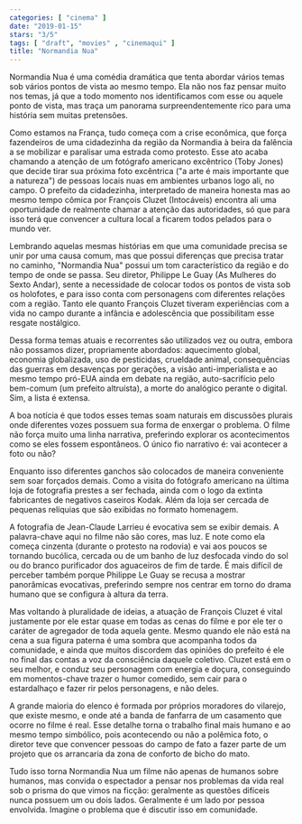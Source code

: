 ```yaml
---
categories: [ "cinema" ]
date: "2019-01-15"
stars: "3/5"
tags: [ "draft", "movies" , "cinemaqui" ]
title: "Normandia Nua"
---
```

Normandia Nua é uma comédia dramática que tenta abordar vários temas sob vários pontos de vista ao mesmo tempo. Ela não nos faz pensar muito nos temas, já que a todo momento nos identificamos com esse ou aquele ponto de vista, mas traça um panorama surpreendentemente rico para uma história sem muitas pretensões.

Como estamos na França, tudo começa com a crise econômica, que força fazendeiros de uma cidadezinha da região da Normandia à beira da falência a se mobilizar e paralisar uma estrada como protesto. Esse ato acaba chamando a atenção de um fotógrafo americano excêntrico (Toby Jones) que decide tirar sua próxima foto excêntrica ("a arte é mais importante que a natureza") de pessoas locais nuas em ambientes urbanos logo ali, no campo. O prefeito da cidadezinha, interpretado de maneira honesta mas ao mesmo tempo cômica por François Cluzet (Intocáveis) encontra ali uma oportunidade de realmente chamar a atenção das autoridades, só que para isso terá que convencer a cultura local a ficarem todos pelados para o mundo ver.

Lembrando aquelas mesmas histórias em que uma comunidade precisa se unir por uma causa comum, mas que possui diferenças que precisa tratar no caminho, "Normandia Nua" possui um tom característico da região e do tempo de onde se passa. Seu diretor, Philippe Le Guay (As Mulheres do Sexto Andar), sente a necessidade de colocar todos os pontos de vista sob os holofotes, e para isso conta com personagens com diferentes relações com a região. Tanto ele quanto François Cluzet tiveram experiências com a vida no campo durante a infância e adolescência que possibilitam esse resgate nostálgico.

Dessa forma temas atuais e recorrentes são utilizados vez ou outra, embora não possamos dizer, propriamente abordados: aquecimento global, economia globalizada, uso de pesticidas, crueldade animal, consequências das guerras em desavenças por gerações, a visão anti-imperialista e ao mesmo tempo pró-EUA ainda em debate na região, auto-sacrifício pelo bem-comum (um prefeito altruísta), a morte do analógico perante o digital. Sim, a lista é extensa.

A boa notícia é que todos esses temas soam naturais em discussões plurais onde diferentes vozes possuem sua forma de enxergar o problema. O filme não força muito uma linha narrativa, preferindo explorar os acontecimentos como se eles fossem espontâneos. O único fio narrativo é: vai acontecer a foto ou não?

Enquanto isso diferentes ganchos são colocados de maneira conveniente sem soar forçados demais. Como a visita do fotógrafo americano na última loja de fotografia prestes a ser fechada, ainda com o logo da extinta fabricantes de negativos caseiros Kodak. Além da loja ser cercada de pequenas relíquias que são exibidas no formato homenagem.

A fotografia de Jean-Claude Larrieu é evocativa sem se exibir demais. A palavra-chave aqui no filme não são cores, mas luz. E note como ela começa cinzenta (durante o protesto na rodovia) e vai aos poucos se tornando bucólica, cercada ou de um banho de luz desfocada vindo do sol ou do branco purificador dos aguaceiros de fim de tarde. É mais difícil de perceber também porque Philippe Le Guay se recusa a mostrar panorâmicas evocativas, preferindo sempre nos centrar em torno do drama humano que se configura à altura da terra.

Mas voltando à pluralidade de ideias, a atuação de François Cluzet é vital justamente por ele estar quase em todas as cenas do filme e por ele ter o caráter de agregador de toda aquela gente. Mesmo quando ele não está na cena a sua figura paterna é uma sombra que acompanha todos da comunidade, e ainda que muitos discordem das opiniões do prefeito é ele no final das contas a voz da consciência daquele coletivo. Cluzet está em o seu melhor, e conduz seu personagem com energia e doçura, conseguindo em momentos-chave trazer o humor comedido, sem cair para o estardalhaço e fazer rir pelos personagens, e não deles.

A grande maioria do elenco é formada por próprios moradores do vilarejo, que existe mesmo, e onde até a banda de fanfarra de um casamento que ocorre no filme é real. Esse detalhe torna o trabalho final mais humano e ao mesmo tempo simbólico, pois acontecendo ou não a polêmica foto, o diretor teve que convencer pessoas do campo de fato a fazer parte de um projeto que os arrancaria da zona de conforto de bicho do mato.

Tudo isso torna Normandia Nua um filme não apenas de humanos sobre humanos, mas convida o espectador a pensar nos problemas da vida real sob o prisma do que vimos na ficção: geralmente as questões difíceis nunca possuem um ou dois lados. Geralmente é um lado por pessoa envolvida. Imagine o problema que é discutir isso em comunidade.
